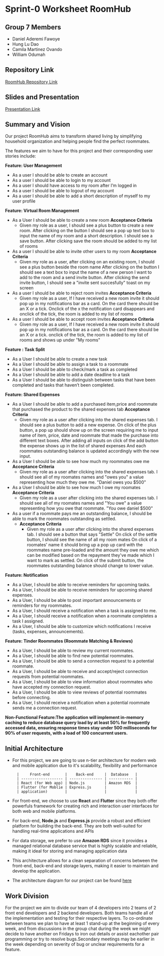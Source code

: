 # **Sprint-0 Worksheet                  RoomHub**

## **Group 7 Members**
- Daniel Aderemi Fawoye
- Hung Lu Dao
- Camila Martinez Ovando
- William Odumah

## **Repository Link**
[RoomHub Repository Link](https://github.com/WilliamOdumah/RoomHub)

## **Slides and Presentation**
[Presentation Link](https://future-choice.my.canva.site/roomhub)

## **Summary and Vision**
Our project RoomHub aims to transform shared living by simplifying household organization and helping people find the perfect roommates.

The features we aim to have for this project and their corresponding user stories include:

**Feature: User Management**

* As a user I should be able to create an account
* As a user I should be able to login to my account
* As a user I should have access to my room after I’m logged in
* As a user I should be able to logout of my account
* As a user I should be able to add a short description of myself to my user profile

**Feature: Virtual Room Management**

* As a User I should be able to create a new room
    **Acceptance Criteria**
    * Given my role as a user, I should see a plus button to create a new room.
    After clicking on the button I should see a pop up text box to input the name of my room and a short description.
    I should see a save button. After clicking save the room should be added to my list of rooms
* As a user I should be able to invite other users to my room
    **Acceptance Criteria**
    * Given my role as a user, after clicking on an existing room, I should see a plus button beside the room name
      After clicking on the button I should see a text box to input the name of a new person I want to add to the room and a send invite button.
      After clicking the send invite button, I should see a "invite sent succesfully" toast on my screen
* As a user I should be able to reject room invites
   **Acceptance Criteria**
    * Given my role as a user, If I have received a new room invite it should pop up in my notifications bar as a card.
    On the card there should be an X or a tick. Onclick of the x the notification card disappears and onclick of the tick, the room is added to my list of rooms  
* As a user I should be able to accept room invites
    **Acceptance Criteria**
    * Given my role as a user, If I have received a new room invite it should pop up in my notifications bar as a card.
  On the card there should be an X or a tick. onclick of the tick, the room is added to my list of rooms and shows up under "My rooms"


**Feature : Task Split**

* As a User I should be able to create a new task
* As a User I should be able to assign a task to a roommate
* As a User I should be able to check/mark a task as completed
* As a User I should be able to add a date deadline to a task
* As a User I should be able to distinguish between tasks that have been completed and tasks that haven’t been completed.

**Feature: Shared Expenses**

* As a User I should be able to add a purchased item,price and roommate that purchased the product to the shared expenses tab
    **Acceptance Criteria**
    * Given my role as a user after clicking into the shared expenses tab. I should see a plus button to add a new expense. 
    On click of the plus button, a pop up should show up on the screen requiring me to input name of item, price, date and roommate that made the purchase into different text boxes.
    After adding all inputs on click of the add button the  expense shows up in the list of shared expenses
    And each roommates outstanding balance is updated accordingly with the new input.
* As a User I should be able to see how much my roommates owe me    
   **Acceptance Criteria**
    * Given my role as a user after clicking into the shared expenses tab. 
    I should see all of my roomates names and "owes you" a value representing how much they owe me.
    "Daniel owes you $500"
* As a User I should be able to see how much I owe my roomates
   **Acceptance Criteria**
    * Given my role as a user after clicking into the shared expenses tab. 
    I should see all of my roomates names and "You owe" a value representing how you owe that roommate.
    "You owe daniel $500"
* As a user if a roommate pays me an outstanding balance, I should be able to mark the roommates outstanding as settled.
  * **Acceptance Criteria**
    * Given my role as a user after clicking into the shared expenses tab. I should see a button that says "Settle"
    On click of the settle button, I should see the name of all my room mates
    On click of a roomates' name it should bring up a pop up card with the roommates name pre-loaded and the amount they owe me which can be modified based on the repayment they've made which I want to mark as settled.
    On click of the submit button, the roommates outstanding balance should change to lower value.
  


**Feature: Notification**

* As a User, I should be able to receive reminders for upcoming tasks.
* As a User, I should be able to receive reminders for upcoming shared expenses.
* As a User, I should be able to post important announcements or reminders for my roommates.
* As a User, I should receive a notification when a task is assigned to me.
* As a User, I should receive a notification when a roommate completes a task I assigned.
* As a User, I should be able to customize which notifications I receive (tasks, expenses, announcements).


**Feature: Tinder Roommates (Roommate Matching & Reviews)**

* As a User, I should be able to review my current roommates.
* As a User, I should be able to find new potential roommates.
* As a User, I should be able to send a connection request to a potential roommate.
* As a User, I should be able to receive and accept/reject connection requests from potential roommates.
* As a User, I should be able to view information about roommates who have accepted my connection request.
* As a User, I should be able to view reviews of potential roommates before connecting.
* As a User, I should receive a notification when a potential roommate sends me a connection request.

**Non-Functional Feature:The application will implement in-memory caching to reduce database query load by at least 50% for frequently accessed data, ensuring response times stay under 500 milliseconds for 90% of user requests, with a load of 100 concurrent users.**


## **Initial Architecture**

* For this project, we are going to use n-tier architecture for modern web and mobile application due to it's scalability, flexibility and performance 

        |     Front-end       |    Back-end     |  Database   |
        | ------------------- | --------------- | ----------- |
        | React (for Web app) | Node.js         | Amazon RDS  |
        | Flutter (for Moblie | Express.js      |             |
        | application)        |                 |             |

* For front-end, we choose to use **React** and **Flutter** since they both offer powerfuls framework for creating rich and interaction user interfaces for both web and mobile platforms.
* For back-end, **Node.js** and **Express.js** provide a robust and efficient platform for building the back-end. They are both well-suited for handling real-time applications and APIs
* For data storage, we prefer to use **Amazon RDS** since it provides a managed relational database service that is highly scalable and reliable, making it ideal for storing and managing application data
* This architecture allows for a clean separation of concerns between the front-end, back-end and storage layers, making it easier to maintain and develop the application.
* The architecture diagram for our project can be found [here](https://github.com/WilliamOdumah/RoomHub/blob/main/Documentation/Architecture_diagram.png)

## **Work Division**

For the project we aim to divide our team of 4 developers into 2 teams of 2 front end developers and 2 backend developers. Both teams handle all of the implementation and testing for their respective layers. To co-ordinate between teams we plan to have at least 1 stand-up at the beginning of every week, and from discussions in the group chat during the week we might decide to have another on Fridays to iron out details or assist eachother pair programming or try to resolve bugs.Secondary meetings may be earlier in the week depending on severity of bug or unclear requirements for a feature.
